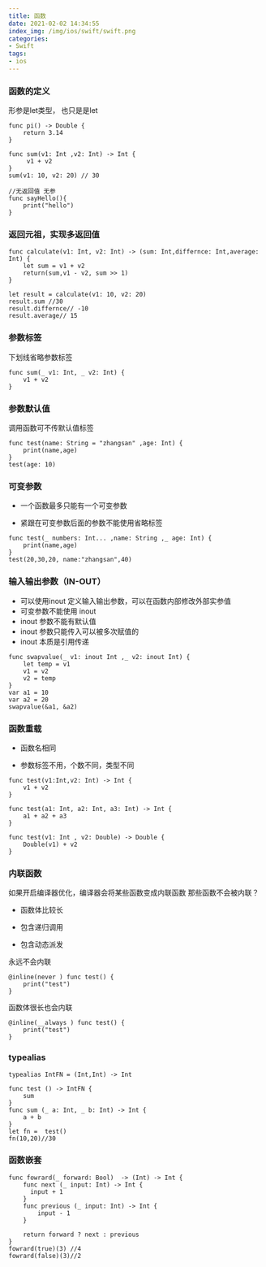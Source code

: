 ```yaml
---
title: 函数
date: 2021-02-02 14:34:55
index_img: /img/ios/swift/swift.png
categories:
- Swift
tags:
- ios
---
```


### 函数的定义
形参是let类型， 也只是是let
```
func pi() -> Double {
    return 3.14
}

func sum(v1: Int ,v2: Int) -> Int {
     v1 + v2
}
sum(v1: 10, v2: 20) // 30

//无返回值 无参
func sayHello(){
    print("hello")
}

```

### 返回元祖，实现多返回值
```
func calculate(v1: Int, v2: Int) -> (sum: Int,differnce: Int,average: Int) {
    let sum = v1 + v2
    return(sum,v1 - v2, sum >> 1)
}

let result = calculate(v1: 10, v2: 20)
result.sum //30
result.differnce// -10
result.average// 15
```

### 参数标签
下划线省略参数标签
```
func sum(_ v1: Int, _ v2: Int) {
    v1 + v2
}
```

### 参数默认值

调用函数可不传默认值标签
```
func test(name: String = "zhangsan" ,age: Int) {
    print(name,age)
}
test(age: 10)
```

### 可变参数

- 一个函数最多只能有一个可变参数

- 紧跟在可变参数后面的参数不能使用省略标签

```
func test(_ numbers: Int... ,name: String ,_ age: Int) {
    print(name,age)
}
test(20,30,20, name:"zhangsan",40)
```

### 输入输出参数（IN-OUT）

- 可以使用inout 定义输入输出参数，可以在函数内部修改外部实参值
- 可变参数不能使用 inout
- inout 参数不能有默认值
- inout 参数只能传入可以被多次赋值的
- inout 本质是引用传递

```
func swapvalue(_ v1: inout Int ,_ v2: inout Int) {
    let temp = v1
    v1 = v2
    v2 = temp
}
var a1 = 10
var a2 = 20
swapvalue(&a1, &a2)
```

### 函数重载

- 函数名相同

- 参数标签不用，个数不同，类型不同

```
func test(v1:Int,v2: Int) -> Int {
    v1 + v2
}

func test(a1: Int, a2: Int, a3: Int) -> Int {
    a1 + a2 + a3
}

func test(v1: Int , v2: Double) -> Double {
    Double(v1) + v2
}

```

### 内联函数
如果开启编译器优化，编译器会将某些函数变成内联函数
那些函数不会被内联？

- 函数体比较长

- 包含递归调用

- 包含动态派发


永远不会内联
```
@inline(never ) func test() {
    print("test")
}
```
函数体很长也会内联
```
@inline(__always ) func test() {
    print("test")
}
```

### typealias
```
typealias IntFN = (Int,Int) -> Int

func test () -> IntFN {
    sum
}
func sum (_ a: Int, _ b: Int) -> Int {
    a + b
}
let fn =  test()
fn(10,20)//30
```

### 函数嵌套
```
func fowrard(_ forward: Bool)  -> (Int) -> Int {
    func next (_ input: Int) -> Int {
      input + 1
    }
    func previous (_ input: Int) -> Int {
        input - 1
    }
    
    return forward ? next : previous
}
fowrard(true)(3) //4
fowrard(false)(3)//2
```
